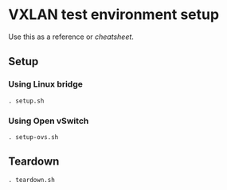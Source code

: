 # VXLAN test environment setup

Use this as a reference or _cheatsheet_.

## Setup

### Using Linux bridge

    . setup.sh

### Using Open vSwitch

    . setup-ovs.sh

## Teardown

    . teardown.sh
